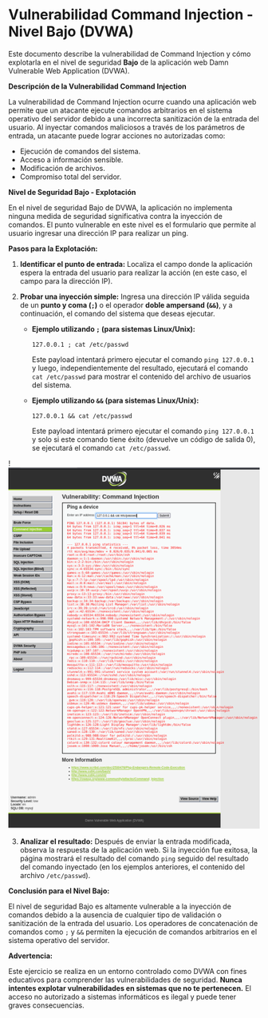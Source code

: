 # Vulnerabilidad Command Injection - Nivel Bajo (DVWA)

Este documento describe la vulnerabilidad de Command Injection y cómo explotarla en el nivel de seguridad **Bajo** de la aplicación web Damn Vulnerable Web Application (DVWA).

**Descripción de la Vulnerabilidad Command Injection**

La vulnerabilidad de Command Injection ocurre cuando una aplicación web permite que un atacante ejecute comandos arbitrarios en el sistema operativo del servidor debido a una incorrecta sanitización de la entrada del usuario. Al inyectar comandos maliciosos a través de los parámetros de entrada, un atacante puede lograr acciones no autorizadas como:

* Ejecución de comandos del sistema.
* Acceso a información sensible.
* Modificación de archivos.
* Compromiso total del servidor.

**Nivel de Seguridad Bajo - Explotación**

En el nivel de seguridad Bajo de DVWA, la aplicación no implementa ninguna medida de seguridad significativa contra la inyección de comandos. El punto vulnerable en este nivel es el formulario que permite al usuario ingresar una dirección IP para realizar un ping.

**Pasos para la Explotación:**

1.  **Identificar el punto de entrada:** Localiza el campo donde la aplicación espera la entrada del usuario para realizar la acción (en este caso, el campo para la dirección IP).

2.  **Probar una inyección simple:** Ingresa una dirección IP válida seguida de un **punto y coma (`;`)** o el operador **doble ampersand (`&&`)**, y a continuación, el comando del sistema que deseas ejecutar.

    * **Ejemplo utilizando `;` (para sistemas Linux/Unix):**
        ```
        127.0.0.1 ; cat /etc/passwd
        ```
        Este payload intentará primero ejecutar el comando `ping 127.0.0.1` y luego, independientemente del resultado, ejecutará el comando `cat /etc/passwd` para mostrar el contenido del archivo de usuarios del sistema.

    * **Ejemplo utilizando `&&` (para sistemas Linux/Unix):**
        ```
        127.0.0.1 && cat /etc/passwd
        ```
        Este payload intentará primero ejecutar el comando `ping 127.0.0.1` y solo si este comando tiene éxito (devuelve un código de salida 0), se ejecutará el comando `cat /etc/passwd`.

!<img src="../../assets/CommandInjectionLow02.png" widch="max">

3.  **Analizar el resultado:** Después de enviar la entrada modificada, observa la respuesta de la aplicación web. Si la inyección fue exitosa, la página mostrará el resultado del comando `ping` seguido del resultado del comando inyectado (en los ejemplos anteriores, el contenido del archivo `/etc/passwd`).

**Conclusión para el Nivel Bajo:**

El nivel de seguridad Bajo es altamente vulnerable a la inyección de comandos debido a la ausencia de cualquier tipo de validación o sanitización de la entrada del usuario. Los operadores de concatenación de comandos como `;` y `&&` permiten la ejecución de comandos arbitrarios en el sistema operativo del servidor.

**Advertencia:**

Este ejercicio se realiza en un entorno controlado como DVWA con fines educativos para comprender las vulnerabilidades de seguridad. **Nunca intentes explotar vulnerabilidades en sistemas que no te pertenecen.** El acceso no autorizado a sistemas informáticos es ilegal y puede tener graves consecuencias.
